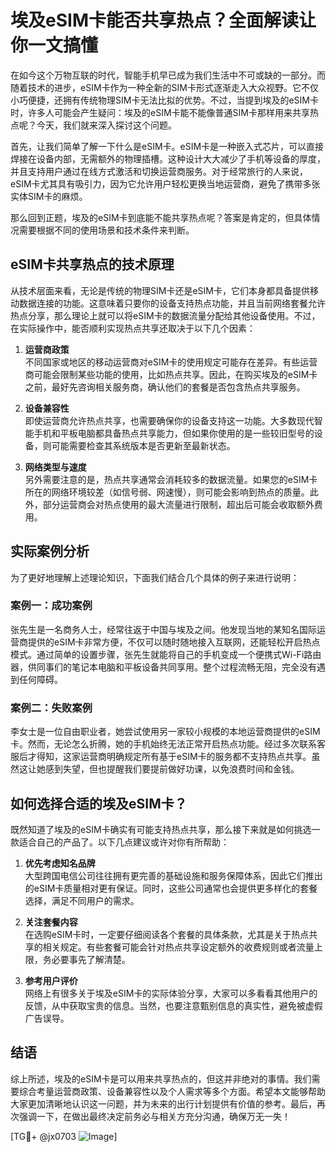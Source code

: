 # 埃及eSIM卡能否共享热点？全面解读让你一文搞懂

在如今这个万物互联的时代，智能手机早已成为我们生活中不可或缺的一部分。而随着技术的进步，eSIM卡作为一种全新的SIM卡形式逐渐走入大众视野。它不仅小巧便捷，还拥有传统物理SIM卡无法比拟的优势。不过，当提到埃及的eSIM卡时，许多人可能会产生疑问：埃及的eSIM卡能不能像普通SIM卡那样用来共享热点呢？今天，我们就来深入探讨这个问题。

首先，让我们简单了解一下什么是eSIM卡。eSIM卡是一种嵌入式芯片，可以直接焊接在设备内部，无需额外的物理插槽。这种设计大大减少了手机等设备的厚度，并且支持用户通过在线方式激活和切换运营商服务。对于经常旅行的人来说，eSIM卡尤其具有吸引力，因为它允许用户轻松更换当地运营商，避免了携带多张实体SIM卡的麻烦。

那么回到正题，埃及的eSIM卡到底能不能共享热点呢？答案是肯定的，但具体情况需要根据不同的使用场景和技术条件来判断。

## eSIM卡共享热点的技术原理

从技术层面来看，无论是传统的物理SIM卡还是eSIM卡，它们本身都具备提供移动数据连接的功能。这意味着只要你的设备支持热点功能，并且当前网络套餐允许热点分享，那么理论上就可以将eSIM卡的数据流量分配给其他设备使用。不过，在实际操作中，能否顺利实现热点共享还取决于以下几个因素：

1. **运营商政策**  
   不同国家或地区的移动运营商对eSIM卡的使用规定可能存在差异。有些运营商可能会限制某些功能的使用，比如热点共享。因此，在购买埃及的eSIM卡之前，最好先咨询相关服务商，确认他们的套餐是否包含热点共享服务。

2. **设备兼容性**  
   即使运营商允许热点共享，也需要确保你的设备支持这一功能。大多数现代智能手机和平板电脑都具备热点共享能力，但如果你使用的是一些较旧型号的设备，则可能需要检查其系统版本是否更新至最新状态。

3. **网络类型与速度**  
   另外需要注意的是，热点共享通常会消耗较多的数据流量。如果您的eSIM卡所在的网络环境较差（如信号弱、网速慢），则可能会影响到热点的质量。此外，部分运营商会对热点使用的最大流量进行限制，超出后可能会收取额外费用。

## 实际案例分析

为了更好地理解上述理论知识，下面我们结合几个具体的例子来进行说明：

### 案例一：成功案例
张先生是一名商务人士，经常往返于中国与埃及之间。他发现当地的某知名国际运营商提供的eSIM卡非常方便，不仅可以随时随地接入互联网，还能轻松开启热点模式。通过简单的设置步骤，张先生就能将自己的手机变成一个便携式Wi-Fi路由器，供同事们的笔记本电脑和平板设备共同享用。整个过程流畅无阻，完全没有遇到任何障碍。

### 案例二：失败案例
李女士是一位自由职业者，她尝试使用另一家较小规模的本地运营商提供的eSIM卡。然而，无论怎么折腾，她的手机始终无法正常开启热点功能。经过多次联系客服后才得知，这家运营商明确规定所有基于eSIM卡的服务都不支持热点共享。虽然这让她感到失望，但也提醒我们要提前做好功课，以免浪费时间和金钱。

## 如何选择合适的埃及eSIM卡？

既然知道了埃及的eSIM卡确实有可能支持热点共享，那么接下来就是如何挑选一款适合自己的产品了。以下几点建议或许对你有所帮助：

1. **优先考虑知名品牌**  
   大型跨国电信公司往往拥有更完善的基础设施和服务保障体系，因此它们推出的eSIM卡质量相对更有保证。同时，这些公司通常也会提供更多样化的套餐选择，满足不同用户的需求。

2. **关注套餐内容**  
   在选购eSIM卡时，一定要仔细阅读各个套餐的具体条款，尤其是关于热点共享的相关规定。有些套餐可能会针对热点共享设定额外的收费规则或者流量上限，务必要事先了解清楚。

3. **参考用户评价**  
   网络上有很多关于埃及eSIM卡的实际体验分享，大家可以多看看其他用户的反馈，从中获取宝贵的信息。当然，也要注意甄别信息的真实性，避免被虚假广告误导。

## 结语

综上所述，埃及的eSIM卡是可以用来共享热点的，但这并非绝对的事情。我们需要综合考量运营商政策、设备兼容性以及个人需求等多个方面。希望本文能够帮助大家更加清晰地认识这一问题，并为未来的出行计划提供有价值的参考。最后，再次强调一下，在做出最终决定前务必与相关方充分沟通，确保万无一失！

[TG💪+ @jx0703 ![Image](https://github.com/user-attachments/assets/dbca1d08-cadb-493c-b0ec-ad6f7a83f270)]